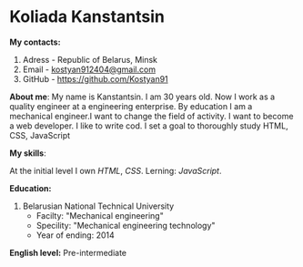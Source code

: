 # Koliada Kanstantsin
**My contacts:**<br>
1. Adress - Republic of Belarus, Minsk
2. Email - kostyan912404@gmail.com
3. GitHub - https://github.com/Kostyan91

**About me**: My name is Kanstantsin. I am 30 years old. Now I work as a quality engineer at a engineering enterprise.  By education I am a mechanical engineer.I want to change the field of activity. I want to become a web developer. I like to write cod. I set a goal to thoroughly study HTML, CSS, JavaScript

**My skills**:

At the initial level I own *HTML*, *CSS*. Lerning: *JavaScript*.

**Education:**

1. Belarusian National Technical University 
    - Facilty: "Mechanical engineering"
    - Specility: "Mechanical engineering technology"
    - Year of ending: 2014

**English level:** Pre-intermediate   